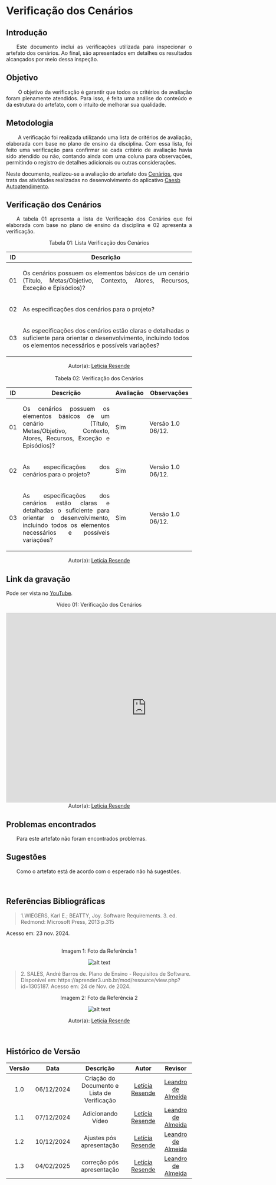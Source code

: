 #  Verificação dos Cenários

## Introdução
<p align="justify">
&emsp;&emsp;Este documento inclui as verificações utilizada para inspecionar o artefato dos cenários. Ao final, são apresentados em detalhes os resultados alcançados por meio dessa inspeção.
</p>

## Objetivo
<p align="justify">
&emsp;&emsp; O objetivo da verificação é garantir que todos os critérios de avaliação foram plenamente atendidos. Para isso, é feita uma análise do conteúdo e da estrutura do artefato, com o intuito de melhorar sua qualidade.
</p>

## Metodologia
<p align="justify">
&emsp;&emsp; A verificação foi realizada utilizando uma lista de critérios de avaliação, elaborada com base no plano de ensino da disciplina. Com essa lista, foi feito uma verificação para confirmar se cada critério de avaliação havia sido atendido ou não, contando ainda com uma coluna para observações, permitindo o registro de detalhes adicionais ou outras considerações.

Neste documento, realizou-se a avaliação do artefato dos <a href="https://requisitos-de-software.github.io/2024.2-CAESB-Autoatendimento/modelagem/cenarios/">Cenários</a>, que trata das atividades realizadas no desenvolvimento do aplicativo <a href="https://play.google.com/store/apps/details?id=br.gov.df.caesb.mobile&hl=pt_BR">Caesb Autoatendimento</a>.
</p>


## Verificação dos Cenários
<p align="justify">
&emsp;&emsp;A tabela 01 apresenta a lista de  Verificação dos Cenários  que foi elaborada com base no plano de ensino da disciplina e 02 apresenta a verificação.
</p>
<center>Tabela 01: Lista Verificação dos Cenários</center>

| **ID** | **Descrição**  | 
|--------|----------------|
| 01   | <p align="justify">Os cenários possuem os elementos básicos de um cenário (Título, Metas/Objetivo, Contexto, Atores, Recursos, Exceção e Episódios)?</p>  | 
| 02   | <p align="justify">As especificações dos cenários para o projeto?</p>    |  
| 03   |<p align="justify">As especificações dos cenários estão claras e detalhadas o suficiente para orientar o desenvolvimento, incluindo todos os elementos necessários e possíveis variações?</p> | 

<center>
 Autor(a): <a href="https://github.com/LeticiaResende23" target = "_blank">Letícia Resende</a></h6>
</center>

<br>

<center>Tabela 02: Verificação dos Cenários</center>

| **ID** | **Descrição**  | **Avaliação** | **Observações**    |
|--------|----------------|---------------|--|
| 01     | <p align="justify">Os cenários possuem os elementos básicos de um cenário (Título, Metas/Objetivo, Contexto, Atores, Recursos, Exceção e Episódios)?</p>  | Sim | Versão 1.0  06/12. |
| 02     | <p align="justify">As especificações dos cenários para o projeto?</p>    | Sim  |  Versão 1.0  06/12. |
| 03    |<p align="justify">As especificações dos cenários estão claras e detalhadas o suficiente para orientar o desenvolvimento, incluindo todos os elementos necessários e possíveis variações?</p> | Sim  | Versão 1.0  06/12.  |  

<center>
 Autor(a): <a href="https://github.com/LeticiaResende23" target = "_blank">Letícia Resende</a></h6>
</center>

## Link da gravação
Pode ser vista no [YouTube](https://youtu.be/O9MRW3hXTO4).</p>

<center>
    <p>Vídeo 01: Verificação dos Cenários</p>
    <iframe width="760" height="515" src="https://www.youtube.com/embed/u45UkD9gNtE?si=ywFmnMs8ReKuD_07" title="YouTube video player" frameborder="0" allow="accelerometer; autoplay; clipboard-write; encrypted-media; gyroscope; picture-in-picture; web-share" referrerpolicy="strict-origin-when-cross-origin" allowfullscreen></iframe>
    Autor(a): <a href="https://github.com/LeticiaResende23" target = "_blank">Letícia Resende</a></h6>
</center>

## Problemas encontrados
<p align="justify">&emsp;&emsp;Para este artefato não foram encontrados problemas.</p>


## Sugestões
<p align="justify">&emsp;&emsp;Como o artefato está de acordo com o esperado não há sugestões.</p>

<br>

## Referências Bibliográficas


> <p id="1">1.WIEGERS, Karl E.; BEATTY, Joy. Software Requirements. 3. ed. Redmond: Microsoft Press, 2013 p.315
   Acesso em: 23 nov. 2024.
</p>
<br>

<center><figcaption>Imagem 1: Foto da Referência 1</figcaption> </center>

<center>

![alt text](https://github.com/user-attachments/assets/2e888398-802a-4e68-a964-271da603b228)

</center>

> <p id="2">2. SALES, André Barros de. Plano de Ensino - Requisitos de Software. Disponível em: https://aprender3.unb.br/mod/resource/view.php?id=1305187. Acesso em: 24 de Nov. de 2024.

<center> <figcaption>Imagem 2: Foto da Referência 2</figcaption></center>

<center>

![alt text](https://github.com/user-attachments/assets/5b077734-2e82-4fb2-8e69-3176a08b538a)

</center>

 </p><center>Autor(a): <a href="https://github.com/LeticiaResende23" target = "_blank">Letícia Resende</a></h6></center>
<br>

<br>

## Histórico de Versão

| Versão |    Data    |      Descrição       |  Autor  | Revisor |
| :----: | :--------: | :------------------: | :-----: | :-----: |
|  1.0   | 06/12/2024 | Criação do Documento e Lista de Verificação | [Letícia Resende](https://github.com/LeticiaResende23) | [Leandro de Almeida](https://github.com/leomitx10) |
|  1.1   | 07/12/2024 | Adicionando Vídeo| [Letícia Resende](https://github.com/LeticiaResende23) | [Leandro de Almeida](https://github.com/leomitx10) |
|  1.2   | 10/12/2024 | Ajustes pós apresentação| [Letícia Resende](https://github.com/LeticiaResende23) | [Leandro de Almeida](https://github.com/leomitx10) |
|  1.3   | 04/02/2025 | correção pós apresentação| [Letícia Resende](https://github.com/LeticiaResende23) | [Leandro de Almeida](https://github.com/leomitx10) |






